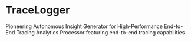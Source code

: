 # TraceLogger
Pioneering Autonomous Insight Generator for High-Performance End-to-End Tracing Analytics Processor featuring end-to-end tracing capabilities
